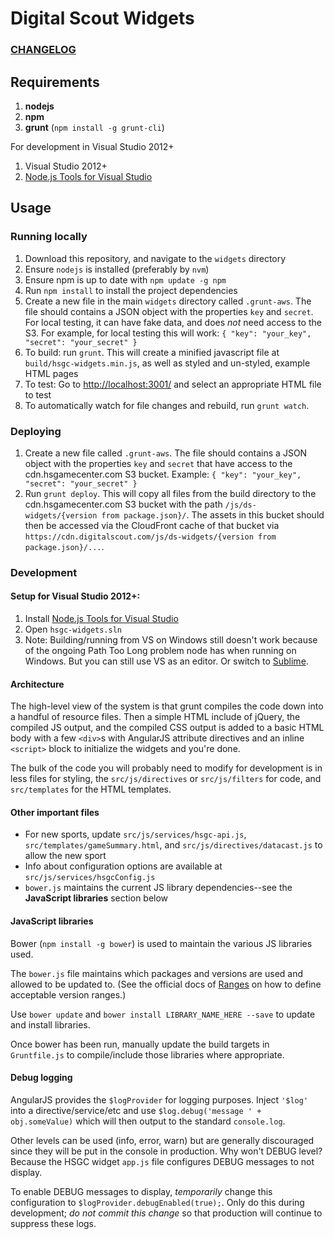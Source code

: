 # Digital Scout Widgets

### [CHANGELOG](https://github.com/playon/ds-hsgc-api-samples/blob/master/widgets/History.md)

## Requirements

1. **nodejs**
2. **npm**
3. **grunt** (`npm install -g grunt-cli`)

For development in Visual Studio 2012+

1. Visual Studio 2012+
2. [Node.js Tools for Visual Studio](https://nodejstools.codeplex.com/wikipage?title=Projects)

## Usage

### Running locally

1. Download this repository, and navigate to the `widgets` directory
2. Ensure `nodejs` is installed (preferably by `nvm`)
3. Ensure npm is up to date with `npm update -g npm`
4. Run `npm install` to install the project dependencies
5. Create a new file in the main `widgets` directory called `.grunt-aws`. The file should contains a JSON object with the properties `key` and `secret`. For local testing, it can have fake data, and does *not* need access to the S3. For example, for local testing this will work: `{ "key": "your_key", "secret": "your_secret" }`
6. To build: run `grunt`.  This will create a minified javascript file at `build/hsgc-widgets.min.js`, as well as styled and un-styled, example HTML pages
7. To test: Go to [http://localhost:3001/](http://localhost:3001/) and select an appropriate HTML file to test
8. To automatically watch for file changes and rebuild, run `grunt watch`.

### Deploying
1. Create a new file called `.grunt-aws`. The file should contains a JSON object with the properties `key` and `secret` that have access to the cdn.hsgamecenter.com S3 bucket. Example: `{ "key": "your_key", "secret": "your_secret" }`
2. Run `grunt deploy`.  This will copy all files from the build directory to the cdn.hsgamecenter.com S3 bucket with the path `/js/ds-widgets/{version from package.json}/`. The assets in this bucket should then be accessed via the CloudFront cache of that bucket via
`https://cdn.digitalscout.com/js/ds-widgets/{version from package.json}/...`.

### Development

#### Setup for Visual Studio 2012+:

1. Install [Node.js Tools for Visual Studio](https://nodejstools.codeplex.com/wikipage?title=Projects)
2. Open `hsgc-widgets.sln`
3. Note: Building/running from VS on Windows still doesn't work because of the ongoing Path Too Long problem node has when running on Windows. But you can still use VS as an editor. Or switch to [Sublime](http://www.sublimetext.com/).

#### Architecture

The high-level view of the system is that grunt compiles the code down into a handful of resource files. Then a simple HTML include of jQuery, the compiled JS output, and the compiled CSS output is added to a basic HTML body with a few `<div>`s with AngularJS attribute directives and an inline `<script>` block to initialize the widgets and you're done.

The bulk of the code you will probably need to modify for development is in less files for styling, the `src/js/directives` or `src/js/filters` for code, and `src/templates` for the HTML templates.

#### Other important files

* For new sports, update `src/js/services/hsgc-api.js`, `src/templates/gameSummary.html`, and `src/js/directives/datacast.js` to allow the new sport
* Info about configuration options are available at `src/js/services/hsgcConfig.js`
* `bower.js` maintains the current JS library dependencies--see the **JavaScript libraries** section below

#### JavaScript libraries

Bower (`npm install -g bower`) is used to maintain the various JS libraries used.

The `bower.js` file maintains which packages and versions are used and allowed to be updated to. (See the official docs of [Ranges](https://github.com/npm/node-semver#ranges) on how to define acceptable version ranges.)

Use `bower update` and `bower install LIBRARY_NAME_HERE --save` to update and install libraries.

Once bower has been run, manually update the build targets in `Gruntfile.js` to compile/include those libraries where appropriate.

#### Debug logging

AngularJS provides the `$logProvider` for logging purposes. Inject `'$log'` into a directive/service/etc and use `$log.debug('message ' + obj.someValue)` which will then output to the standard `console.log`. 

Other levels can be used (info, error, warn) but are generally discouraged since they will be put in the console in production. Why won't DEBUG level? Because the HSGC widget `app.js` file configures DEBUG messages to not display.

To enable DEBUG messages to display, *temporarily* change this configuration to `$logProvider.debugEnabled(true);`. Only do this during development; *do not commit this change* so that production will continue to suppress these logs.